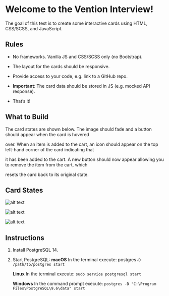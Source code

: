 # Welcome to the Vention Interview!

The goal of this test is to create some interactive cards using HTML, CSS/SCSS, and JavaScript.

  

## Rules

- No frameworks. Vanilla JS and CSS/SCSS only (no Bootstrap).

- The layout for the cards should be responsive.

- Provide access to your code, e.g. link to a GitHub repo.

-  **Important**: The card data should be stored in JS (e.g. mocked API response).

- That’s it!

  

## What to Build

The card states are shown below. The image should fade and a button should appear when the card is hovered

over. When an item is added to the cart, an icon should appear on the top left-hand corner of the card indicating that

it has been added to the cart. A new button should now appear allowing you to remove the item from the cart, which

resets the card back to its original state.

  

## Card States

  

![alt text](/states/state-1.png  "Logo Title Text 1")

  

![alt text](/states/state-2.png  "Logo Title Text 1")

  

![alt text](/states/state-3.png  "Logo Title Text 1")

  

## Instructions
1) Install PostgreSQL 14.
2) Start PostgreSQL: 
	**macOS**
	In the terminal execute:
	postgres`-D /path/to/postgres start`

	**Linux**
	In the terminal execute:
	`sudo service postgresql start`

	**Windows**
	In the command prompt execute:
	`postgres -D "C:\Program Files\PostgreSQL\9.6\data" start`